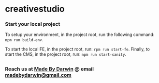 # creativestudio

### Start your local project

To setup your environment, in the project root, run the following command: `npm run build-env`.

To start the local FE, in the project root, run: `rpm run start-fe`.
Finally, to start the CMS, in the project root, run: `npm run start-sanity`.

##
### Reach us at [Made By Darwin](https://madebydarwin.vercel.app/) @ email madebydarwin@gmail.com